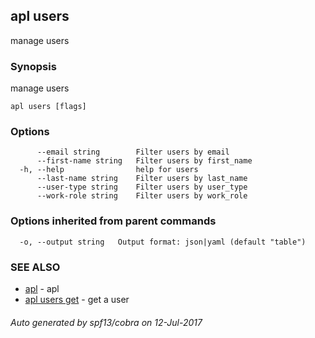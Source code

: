 ## apl users

manage users

### Synopsis


manage users

```
apl users [flags]
```

### Options

```
      --email string        Filter users by email
      --first-name string   Filter users by first_name
  -h, --help                help for users
      --last-name string    Filter users by last_name
      --user-type string    Filter users by user_type
      --work-role string    Filter users by work_role
```

### Options inherited from parent commands

```
  -o, --output string   Output format: json|yaml (default "table")
```

### SEE ALSO
* [apl](apl.md)	 - apl
* [apl users get](apl_users_get.md)	 - get a user

###### Auto generated by spf13/cobra on 12-Jul-2017
